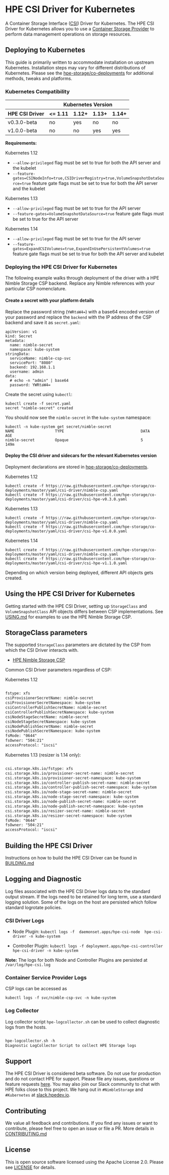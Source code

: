 # HPE CSI Driver for Kubernetes
A Container Storage Interface ([CSI](https://github.com/container-storage-interface/spec)) Driver for Kubernetes. The HPE CSI Driver for Kubernetes allows you to use a [Container Storage Provider](https://github.com/hpe-storage/container-storage-provider) to perform data management operations on storage resources.

## Deploying to Kubernetes
This guide is primarily written to accommodate installation on upstream Kubernetes. Installation steps may vary for different distributions of Kubernetes. Please see the [hpe-storage/co-deployments](https://github.com/hpe-storage/co-deployments) for additional methods, tweaks and platforms.

### Kubernetes Compatibility

<table>
  <thead>
    <tr>
      <th></th>
      <th colspan=4>Kubernetes Version</th>
    </tr>
    <tr>
      <th>HPE CSI Driver</th>
      <th><= 1.11</th>
      <th>1.12+</th>
      <th>1.13+</th>
      <th>1.14+</th>
    </tr>
  </thead>
  <tbody>
    <tr>
      <td>v0.3.0-beta</td>
      <td>no</td>
      <td>yes</td>
      <td>no</td>
      <td>no</td>
    </tr>
    <tr>
      <td>v1.0.0-beta</td>
      <td>no</td>
      <td>no</td>
      <td>yes</td>
      <td>yes</td>
    </tr>
  </tbody>
</table>

**Requirements:**

Kubernetes 1.12
 * `--allow-privileged` flag must be set to true for both the API server and the kubelet
 * `--feature-gates=CSINodeInfo=true,CSIDriverRegistry=true,VolumeSnapshotDataSource=true` feature gate flags must be set to true for both the API server and the kubelet

Kubernetes 1.13
 * `--allow-privileged` flag must be set to true for the API server
 * `--feature-gates=VolumeSnapshotDataSource=true` feature gate flags must be set to true for the API server

Kubernetes 1.14
 * `--allow-privileged` flag must be set to true for the API server
 * `--feature-gates=ExpandCSIVolumes=true,ExpandInUsePersistentVolumes=true` feature gate flags must be set to true for both the API server and kubelet

### Deploying the HPE CSI Driver for Kubernetes
The following example walks through deployment of the driver with a HPE Nimble Storage CSP backend. Replace any Nimble references with your particular CSP nomenclature.

#### Create a secret with your platform details
Replace the password string (`YWRtaW4=`) with a base64 encoded version of your password and replace the `backend` with the IP address of the CSP backend and save it as `secret.yaml`:

```
apiVersion: v1
kind: Secret
metadata:
  name: nimble-secret
  namespace: kube-system
stringData:
  serviceName: nimble-csp-svc
  servicePort: "8080"
  backend: 192.168.1.1
  username: admin
data:
  # echo -n "admin" | base64
  password: YWRtaW4=
```

Create the secret using `kubectl`:
```
kubectl create -f secret.yaml
secret "nimble-secret" created
```

You should now see the `nimble-secret` in the `kube-system` namespace:
```
kubectl -n kube-system get secret/nimble-secret
NAME                  TYPE                                  DATA      AGE
nimble-secret         Opaque                                5         149m
```

#### Deploy the CSI driver and sidecars for the relevant Kubernetes version
Deployment declarations are stored in [hpe-storage/co-deployments](https://github.com/hpe-storage/co-deployments).

Kubernetes 1.12
```
kubectl create -f https://raw.githubusercontent.com/hpe-storage/co-deployments/master/yaml/csi-driver/nimble-csp.yaml
kubectl create -f https://raw.githubusercontent.com/hpe-storage/co-deployments/master/yaml/csi-driver/csi-hpe-v0.3.0.yaml
```

Kubernetes 1.13
```
kubectl create -f https://raw.githubusercontent.com/hpe-storage/co-deployments/master/yaml/csi-driver/nimble-csp.yaml
kubectl create -f https://raw.githubusercontent.com/hpe-storage/co-deployments/master/yaml/csi-driver/csi-hpe-v1.0.0.yaml
```

Kubernetes 1.14
```
kubectl create -f https://raw.githubusercontent.com/hpe-storage/co-deployments/master/yaml/csi-driver/nimble-csp.yaml
kubectl create -f https://raw.githubusercontent.com/hpe-storage/co-deployments/master/yaml/csi-driver/csi-hpe-v1.1.0.yaml
```

Depending on which version being deployed, different API objects gets created.

## Using the HPE CSI Driver for Kubernetes
Getting started with the HPE CSI Driver, setting up `StorageClass` and `VolumeSnapshotClass` API objects differs between CSP implementations. See [USING.md](USING.md) for examples to use the HPE Nimble Storage CSP.

## StorageClass parameters
The supported `StorageClass` parameters are dictated by the CSP from which the CSI Driver interacts with.
* [HPE Nimble Storage CSP](examples/kubernetes/hpe-nimble-storage/README.md)

Common CSI Driver parameters regardless of CSP:

Kubernetes 1.12

```markdown

fstype: xfs
csiProvisionerSecretName: nimble-secret
csiProvisionerSecretNamespace: kube-system
csiControllerPublishSecretName: nimble-secret
csiControllerPublishSecretNamespace: kube-system
csiNodeStageSecretName: nimble-secret
csiNodeStageSecretNamespace: kube-system
csiNodePublishSecretName: nimble-secret
csiNodePublishSecretNamespace: kube-system
fsMode: "0644"
fsOwner: "504:21"
accessProtocol: "iscsi"
```

Kubernetes 1.13 (resizer is 1.14 only):

```markdown

csi.storage.k8s.io/fstype: xfs
csi.storage.k8s.io/provisioner-secret-name: nimble-secret
csi.storage.k8s.io/provisioner-secret-namespace: kube-system
csi.storage.k8s.io/controller-publish-secret-name: nimble-secret
csi.storage.k8s.io/controller-publish-secret-namespace: kube-system
csi.storage.k8s.io/node-stage-secret-name: nimble-secret
csi.storage.k8s.io/node-stage-secret-namespace: kube-system
csi.storage.k8s.io/node-publish-secret-name: nimble-secret
csi.storage.k8s.io/node-publish-secret-namespace: kube-system
csi.storage.k8s.io/resizer-secret-name: nimble-secret
csi.storage.k8s.io/resizer-secret-namespace: kube-system
fsMode: "0644"
fsOwner: "504:21"
accessProtocol: "iscsi"
```

## Building the HPE CSI Driver

Instructions on how to build the HPE CSI Driver can be found in [BUILDING.md](BUILDING.md)

## Logging and Diagnostic

Log files associated with the HPE CSI Driver logs data to the standard output stream. If the logs need to be retained for long term, use a standard logging solution. Some of the logs on the host are persisted which follow standard logrotate policies.

### CSI Driver Logs

* Node Plugin:
  `kubectl logs -f  daemonset.apps/hpe-csi-node  hpe-csi-driver -n kube-system`

* Controller Plugin:
   `kubectl logs -f deployment.apps/hpe-csi-controller hpe-csi-driver -n kube-system`

**Note:** The logs for both Node and Controller Plugins are persisted at `/var/log/hpe-csi.log`

### Container Service Provider Logs

CSP logs can be accessed as

`kubectl logs -f svc/nimble-csp-svc -n kube-system`

### Log Collector

Log collector script `hpe-logcollector.sh` can be used to collect diagnostic logs from the hosts.

```markdown

hpe-logcollector.sh -h
Diagnostic LogCollector Script to collect HPE Storage logs
```

## Support

The HPE CSI Driver is considered beta software. Do not use for production and do not contact HPE for support. Please file any issues, questions or feature requests [here](https://github.com/hpe-storage/csi-driver/issues). You may also join our Slack community to chat with HPE folks close to this project. We hang out in `#NimbleStorage` and `#Kubernetes` at [slack.hpedev.io](https://slack.hpedev.io/).

## Contributing

We value all feedback and contributions. If you find any issues or want to contribute, please feel free to open an issue or file a PR. More details in [CONTRIBUTING.md](CONTRIBUTING.md)

## License

This is open source software licensed using the Apache License 2.0. Please see [LICENSE](LICENSE) for details.
